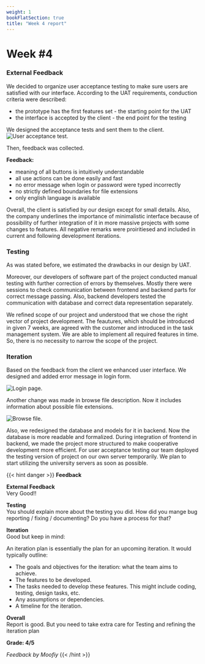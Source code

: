 ```yaml
---
weight: 1
bookFlatSection: true
title: "Week 4 report"
---
```


# **Week #4**

### **External Feedback**

We decided to organize user acceptance testing to make sure users are satisfied with our interface. 
According to the UAT requirements, conduction criteria were described:
 - the prototype has the first features set - the starting point for the UAT
 - the interface is accepted by the client - the end point for the testing 

We designed the acceptance tests and sent them to the client. 
![User acceptance test](/PipeVision/user_testing.jpeg "User test").

Then, feedback was collected. 

**Feedback:**
 -  meaning of all buttons is intuitively understandable 
 -  all use actions can be done easily and fast 
 -  no error message when login or password were typed incorrectly
 -  no strictly defined boundaries for file extensions
 -  only english language is available 


 Overall, the client is satisfied by our design except for small details. Also, the company underlines the importance of minimalistic interface because of possibility of further integration of it in more massive projects with some changes to features. All negative remarks were proiritiesed and included in current and following development iterations.

 ### **Testing**
 As was stated before, we estimated the drawbacks in our design by UAT.

 Moreover, our developers of software part of the project conducted manual testing with further correction of errors by themselves. Mostly there were sessions to check communication between frontend and backend parts for correct message passing. Also, backend developers tested the communication with database and correct data representation separately.

 We refined scope of our project and understood that we chose the right vector of project development. The feautures, which should be introduced in given 7 weeks, are agreed with the customer and introduced in the task management system.  We are able to implement all required features in time. So, there is no necessity to narrow the scope of the project.  

 ### **Iteration**
Based on the feedback from the client we enhanced user interface. We designed and added error message in login form.

![Login page](/PipeVision/login_with_error.png "Login"). 

Another change was made in browse file description. Now it includes information about possible file extensions.

![Browse file](/PipeVision/browse_file.png "File browsing").

Also, we redesigned the database and models for it in backend. Now the database is more readable and formalized. During integration of frontend in backend, we made the project more structured to make cooperative development more efficient. For user acceptance testing our team deployed the testing version of project on our own server temporarily. We plan to start utilizing the university servers as soon as possible.  


{{< hint danger >}}
**Feedback**  

**External Feedback**<br>
Very Good!!


**Testing**<br>
You should explain more about the testing you did.
How did you mange bug reporting / fixing / documenting?
Do you have a process for that?

**Iteration**<br>
Good but keep in mind:

An iteration plan is essentially the plan for an upcoming iteration. It would typically outline:
* The goals and objectives for the iteration: what the team aims to achieve.
* The features to be developed.
* The tasks needed to develop these features. This might include coding, testing, design tasks, etc.
* Any assumptions or dependencies.
* A timeline for the iteration.



**Overall**<br>
Report is good. But you need to take extra care for Testing and refining the iteration plan

**Grade: 4/5**


_Feedback by Moofiy_
{{< /hint >}}
